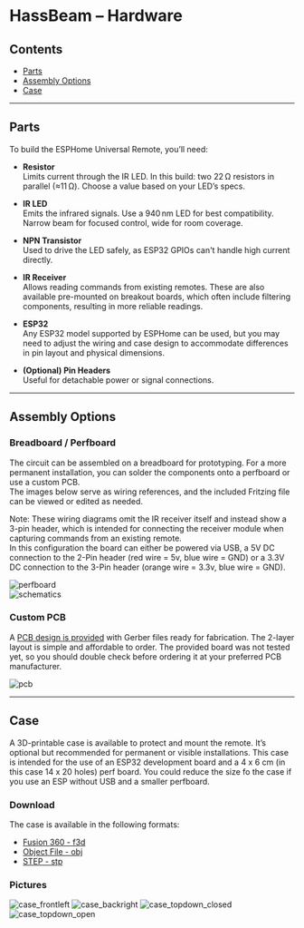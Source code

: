 # HassBeam – Hardware

## Contents

- [Parts](#parts)
- [Assembly Options](#assembly-options)
- [Case](#case)

---

## Parts

To build the ESPHome Universal Remote, you’ll need:

- **Resistor**  
  Limits current through the IR LED. In this build: two 22 Ω resistors in parallel (≈11 Ω). Choose a value based on your LED’s specs.

- **IR LED**  
  Emits the infrared signals. Use a 940 nm LED for best compatibility. Narrow beam for focused control, wide for room coverage.

- **NPN Transistor**  
  Used to drive the LED safely, as ESP32 GPIOs can't handle high current directly.

- **IR Receiver**  
  Allows reading commands from existing remotes. These are also available pre-mounted on breakout boards, which often include filtering components, resulting in more reliable readings.

- **ESP32**  
    Any ESP32 model supported by ESPHome can be used, but you may need to adjust the wiring and case design to accommodate differences in pin layout and physical dimensions.

- **(Optional) Pin Headers**  
  Useful for detachable power or signal connections.

---

## Assembly Options

### Breadboard / Perfboard

The circuit can be assembled on a breadboard for prototyping. For a more permanent installation, you can solder the components onto a perfboard or use a custom PCB.  
The images below serve as wiring references, and the included Fritzing file can be viewed or edited as needed.  

Note: These wiring diagrams omit the IR receiver itself and instead show a 3-pin header, which is intended for connecting the receiver module when capturing commands from an existing remote.  
In this configuration the board can either be powered via USB, a 5V DC connection to the 2-Pin header (red wire = 5v, blue wire = GND) or a 3.3V DC connection to the 3-Pin header (orange wire = 3.3v, blue wire = GND). 

![perfboard](hardware/fritzing/images/perfboard.png)  
![schematics](hardware/fritzing/images/schematics.png)

### Custom PCB

A [PCB design is provided](hardware/PCB) with Gerber files ready for fabrication. The 2-layer layout is simple and affordable to order. 
The provided board was not tested yet, so you should double check before ordering it at your preferred PCB manufacturer.

![pcb](hardware/fritzing/images/pcb.png)

---

## Case

A 3D-printable case is available to protect and mount the remote. It’s optional but recommended for permanent or visible installations.
This case is intended for the use of an ESP32 development board and a 4 x 6 cm (in this case 14 x 20 holes) perf board.
You could reduce the size fo the case if you use an ESP without USB and a smaller perfboard.

### Download 
The case is available in the following formats:
- [Fusion 360 - f3d](hardware/case/f3d)
- [Object File - obj](hardware/case/obj)
- [STEP - stp](hardware/case/stp)

### Pictures
![case_frontleft](hardware/case/images/case_frontleft.jpg)
![case_backright](hardware/case/images/case_backright.jpg)
![case_topdown_closed](hardware/case/images/case_topdown_closed.jpg)
![case_topdown_open](hardware/case/images/case_topdown_open.jpg)
